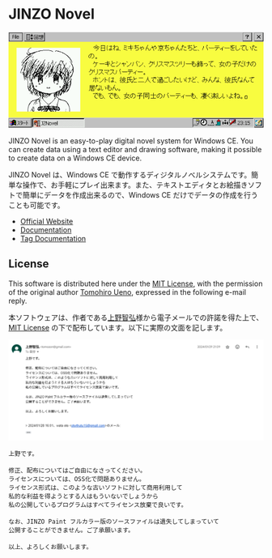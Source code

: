 # JINZO Novel

![JINZO Novel](kona-hpc-color.gif)

JINZO Novel is an easy-to-play digital novel system for Windows CE. You can create data using a text editor and drawing software, making it possible to create data on a Windows CE device.

JINZO Novel は、Windows CE で動作するディジタルノべルシステムです。簡単な操作で、お手軽にプレイ出来ます。また、テキストエディタとお絵描きソフトで簡単にデータを作成出来るので、Windows CE だけでデータの作成を行うことも可能です。

- [Official Website](http://www.tomozon.sakura.ne.jp/wince/)
- [Documentation](./JZNovel-Doc.txt)
- [Tag Documentation](./JZNovel_100_TAG_DOC.txt)

## License

This software is distributed here under the [MIT License](LICENSE), with the permission of the original author [Tomohiro Ueno](http://www.tomozon.sakura.ne.jp/wince/), expressed in the following e-mail reply.

本ソフトウェアは、作者である[上野智弘](http://www.tomozon.sakura.ne.jp/wince/)様から電子メールでの許諾を得た上で、[MIT License](LICENSE) の下で配布しています。以下に実際の文面を記します。

![Official Permit](permit.png)

```
上野です。

修正、配布についてはご自由になさってください。
ライセンスについては、OSS化で問題ありません。
ライセンス形式は、このような古いソフトに対して商用利用して
私的な利益を得ようとする人はもういないでしょうから
私の公開しているプログラムはすべてライセンス放棄で良いです。

なお、JINZO Paint フルカラー版のソースファイルは遺失してしまっていて
公開することができません。ご了承願います。

以上、よろしくお願いします。
```
